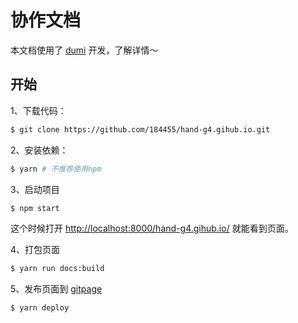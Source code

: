 # 协作文档

本文档使用了 [dumi](https://d.umijs.org/zh-CN) 开发，了解详情～

## 开始

1、下载代码：

```bash
$ git clone https://github.com/184455/hand-g4.gihub.io.git
```

2、安装依赖：

```bash
$ yarn # 不推荐使用npm
```

3、启动项目

```bash
$ npm start
```

这个时候打开 [http://localhost:8000/hand-g4.gihub.io/](http://localhost:8000/hand-g4.gihub.io/) 就能看到页面。

4、打包页面

```bash
$ yarn run docs:build
```

5、发布页面到 [gitpage](https://www.jianshu.com/p/8a22eaf8c5ca)

```bash
$ yarn deploy
```

